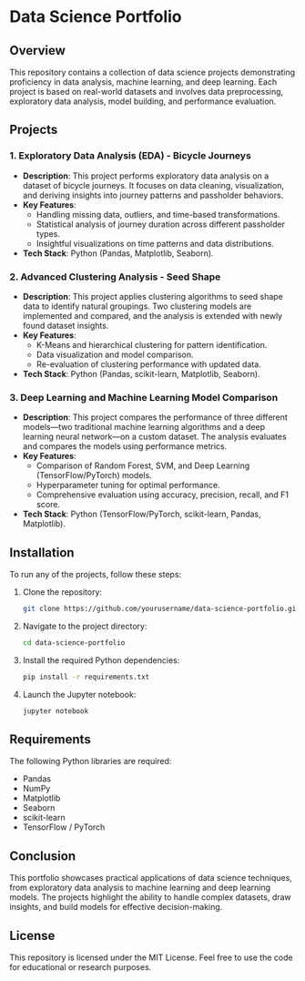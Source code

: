 # Data Science Portfolio

## Overview
This repository contains a collection of data science projects demonstrating proficiency in data analysis, machine learning, and deep learning. Each project is based on real-world datasets and involves data preprocessing, exploratory data analysis, model building, and performance evaluation.

## Projects

### 1. **Exploratory Data Analysis (EDA) - Bicycle Journeys**
   - **Description**: This project performs exploratory data analysis on a dataset of bicycle journeys. It focuses on data cleaning, visualization, and deriving insights into journey patterns and passholder behaviors.
   - **Key Features**:
     - Handling missing data, outliers, and time-based transformations.
     - Statistical analysis of journey duration across different passholder types.
     - Insightful visualizations on time patterns and data distributions.
   - **Tech Stack**: Python (Pandas, Matplotlib, Seaborn).

### 2. **Advanced Clustering Analysis - Seed Shape**
   - **Description**: This project applies clustering algorithms to seed shape data to identify natural groupings. Two clustering models are implemented and compared, and the analysis is extended with newly found dataset insights.
   - **Key Features**:
     - K-Means and hierarchical clustering for pattern identification.
     - Data visualization and model comparison.
     - Re-evaluation of clustering performance with updated data.
   - **Tech Stack**: Python (Pandas, scikit-learn, Matplotlib, Seaborn).

### 3. **Deep Learning and Machine Learning Model Comparison**
   - **Description**: This project compares the performance of three different models—two traditional machine learning algorithms and a deep learning neural network—on a custom dataset. The analysis evaluates and compares the models using performance metrics.
   - **Key Features**:
     - Comparison of Random Forest, SVM, and Deep Learning (TensorFlow/PyTorch) models.
     - Hyperparameter tuning for optimal performance.
     - Comprehensive evaluation using accuracy, precision, recall, and F1 score.
   - **Tech Stack**: Python (TensorFlow/PyTorch, scikit-learn, Pandas, Matplotlib).

## Installation
To run any of the projects, follow these steps:

1. Clone the repository:
    ```bash
    git clone https://github.com/yourusername/data-science-portfolio.git
    ```

2. Navigate to the project directory:
    ```bash
    cd data-science-portfolio
    ```

3. Install the required Python dependencies:
    ```bash
    pip install -r requirements.txt
    ```

4. Launch the Jupyter notebook:
    ```bash
    jupyter notebook
    ```

## Requirements
The following Python libraries are required:
- Pandas
- NumPy
- Matplotlib
- Seaborn
- scikit-learn
- TensorFlow / PyTorch

## Conclusion
This portfolio showcases practical applications of data science techniques, from exploratory data analysis to machine learning and deep learning models. The projects highlight the ability to handle complex datasets, draw insights, and build models for effective decision-making.

## License
This repository is licensed under the MIT License. Feel free to use the code for educational or research purposes.
